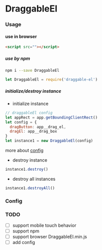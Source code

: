# DraggableEl

### Usage

#### use in browser

```html
<script src=""></script>
```

##### use by npm

```bash
npm i --save DraggableEl
```

```js
let DraggableEl = require('draggable-el')
```

##### initialize/destroy instance

- initialize instance

```js
// draggableEl config
let appRect = app.getBoundingClientRect()
let config = {
  dragButton: app__drag_el,
  dragEl: app__drag_box
}
let instance1 = new DraggableEl(config)
```

more about [config](#Config)

- destroy instance

```js
instance1.destroy()
```

- destroy all instances

```js
instance1.destroyAll()
```

### Config

### TODO

- [ ] support mobile touch behavior
- [ ] support npm
- [ ] support browser DraggableEl.min.js
- [ ] add config

